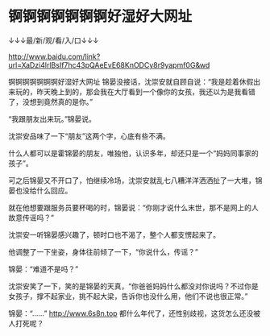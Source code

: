 # 锕锕锕锕锕锕锕好湿好大网址

↓↓↓最/新/观/看/入/口↓↓↓

http://www.baidu.com/link?url=XaDzi4lrlBsIf7hc43pQAeEvE68KnODCy8r9yapmf0G&wd

锕锕锕锕锕锕锕好湿好大网址
锦晏没接话，沈崇安就自顾自说：“我是趁着休假出来玩的，昨天晚上到的，那会我在大厅看到一个像你的女孩，我还以为是我看错了，没想到竟然真的是你。”

“我跟朋友出来玩。”锦晏说。

沈崇安品味了一下“朋友”这两个字，心底有些不满。

什么人都可以是霍锦晏的朋友，唯独他，认识多年，却还只是一个“妈妈同事家的孩子”。

可之后锦晏又不开口了，怕继续冷场，沈崇安就乱七八糟洋洋洒洒扯了一大堆，锦晏也没给什么回应。

就在他想要跟服务员要杯喝的时，锦晏说：“你刚才说什么末世，那不是网上的人故意传谣吗？”

沈崇安一听锦晏感兴趣了，顿时口也不渴了，整个人都支愣起来了。

他调整了一下坐姿，身体往前倾了一下，“你说什么，传谣？”

锦晏：“难道不是吗？”

沈崇安笑了一下，笑的是锦晏的天真，“你爸爸妈妈什么都没对你说吗？不过你是女孩子，撑不起家业，挑不起大梁，告诉你也没什么用，他们不说也很正常。”

锦晏：“……”
http://www.6s8n.top
都什么年代了，还性别歧视，这货怎么还没被人打死呢？

